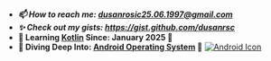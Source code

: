 - ***📫 How to reach me: dusanrosic25.06.1997@gmail.com***
- ***✨ Check out my gists: https://gist.github.com/dusanrsc***
- **🚀 Learning [Kotlin](https://en.wikipedia.org/wiki/Kotlin_(programming_language)) Since: January 2025 🚀**
- **🌊 Diving Deep Into: [Android Operating System](https://en.wikipedia.org/wiki/Android_(operating_system)](https://github.com/dusanrsc?tab=overview&from=2024-12-01&to=2024-12-31)) 🌊**
[![Android Icon](https://upload.wikimedia.org/wikipedia/commons/thumb/a/a4/Android_2023_3D_logo_and_wordmark.svg/797px-Android_2023_3D_logo_and_wordmark.svg.png)](https://www.android.com)
